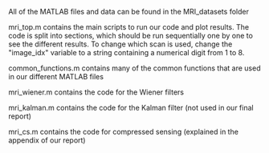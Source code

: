 All of the MATLAB files and data can be found in the MRI_datasets folder

mri_top.m contains the main scripts to run our code and plot results. The code is split into sections, which should be run sequentially one by one to see the different results. To change which scan is used, change the "image_idx" variable to a string containing a numerical digit from 1 to 8.

common_functions.m contains many of the common functions that are used in our different MATLAB files

mri_wiener.m contains the code for the Wiener filters

mri_kalman.m contains the code for the Kalman filter (not used in our final report)

mri_cs.m contains the code for compressed sensing (explained in the appendix of our report)
